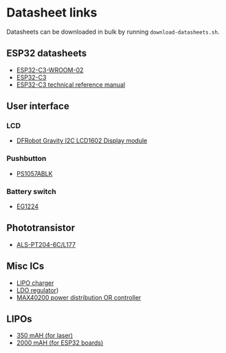 # Datasheet links

Datasheets can be downloaded in bulk by running `download-datasheets.sh`.

## ESP32 datasheets
- [ESP32-C3-WROOM-02](https://www.espressif.com/sites/default/files/documentation/esp32-c3-wroom-02_datasheet_en.pdf)
- [ESP32-C3](https://www.espressif.com/sites/default/files/documentation/esp32-c3_datasheet_en.pdf)
- [ESP32-C3 technical reference manual](https://www.espressif.com/sites/default/files/documentation/esp32-c3_technical_reference_manual_en.pdf)

## User interface
### LCD
- [DFRobot Gravity I2C LCD1602 Display module](https://raw.githubusercontent.com/Arduinolibrary/DFRobot_Gravity_I2C_LCD1602_Display_module/master/LCD%20Datasheet.pdf)

### Pushbutton
- [PS1057ABLK](https://mm.digikey.com/Volume0/opasdata/d220001/medias/docus/967/PS1057ABLK.pdf)

### Battery switch
- [EG1224](https://sten-eswitch-13110800-production.s3.amazonaws.com/system/asset/product_line/data_sheet/119/EG.pdf)

## Phototransistor
- [ALS-PT204-6C/L177](https://mm.digikey.com/Volume0/opasdata/d220001/medias/docus/885/ALS-PT204-6C%2CL177.pdf)

## Misc ICs
- [LIPO charger](https://ww1.microchip.com/downloads/en/DeviceDoc/MCP73831-Family-Data-Sheet-DS20001984H.pdf)
- [LDO regulator](https://www.mouser.com/datasheet/2/389/ld39150-1849393.pdf))
- [MAX40200 power distribution OR controller](https://www.analog.com/media/en/technical-documentation/data-sheets/max40200.pdf)

## LIPOs
- [350 mAH (for laser)](https://cdn-shop.adafruit.com/product-files/4237/4237_ds_LP552530+350mAh+3.7V.pdf)
- [2000 mAH (for ESP32 boards)](https://cdn-shop.adafruit.com/datasheets/LiIon2000mAh37V.pdf)

